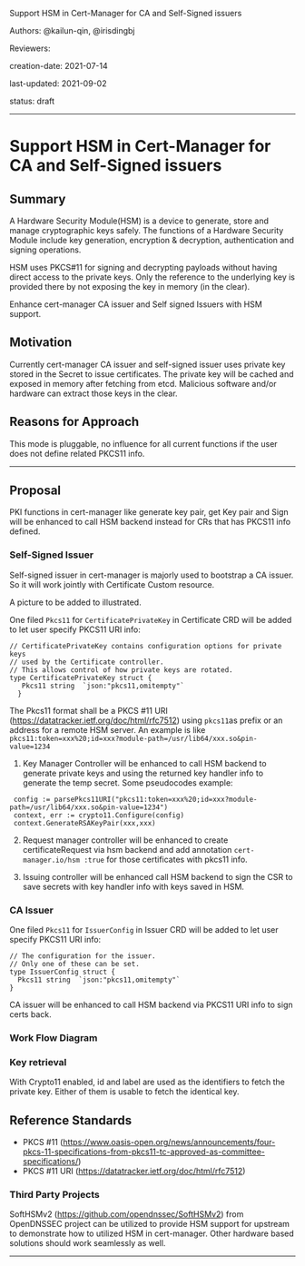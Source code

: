  
Support HSM in Cert-Manager for CA and Self-Signed issuers

Authors:  @kailun-qin, @irisdingbj 

Reviewers: 

creation-date: 2021-07-14 

last-updated: 2021-09-02

status: draft 

--- 

 

# Support HSM in Cert-Manager for CA and Self-Signed issuers 


## Summary 

A Hardware Security Module(HSM) is a device to generate, store and manage cryptographic keys safely. The functions of a Hardware Security Module include key generation, encryption & decryption, authentication and signing operations.

HSM uses PKCS#11 for signing and decrypting payloads without having direct access to the private keys. Only the reference to the underlying key is provided there by not exposing the key in memory (in the clear). 

Enhance cert-manager CA issuer and Self signed Issuers with HSM support.  

 

## Motivation 

 
Currently cert-manager CA issuer and self-signed issuer uses private key stored in the Secret to issue certificates. 
The private key will be cached and exposed in memory after fetching from etcd. Malicious software and/or hardware can extract those keys in the clear. 


## Reasons for Approach 


This mode is pluggable, no influence for all current functions if the user does not define  related PKCS11 info. 


--- 

 

## Proposal 

PKI functions in cert-manager like generate key pair, get Key pair and Sign will be enhanced to call HSM backend instead for CRs that has PKCS11 info defined. 

### Self-Signed Issuer

Self-signed issuer in cert-manager is majorly used to bootstrap a CA issuer. So it will work jointly with Certificate Custom resource.

A picture to be added to illustrated. 

One filed  `Pkcs11` for `CertificatePrivateKey` in Certificate CRD will be added to let user specify PKCS11 URI info:

```
// CertificatePrivateKey contains configuration options for private keys
// used by the Certificate controller.
// This allows control of how private keys are rotated.
type CertificatePrivateKey struct { 
   Pkcs11 string  `json:"pkcs11,omitempty"`
  }
```
The Pkcs11 format shall be a PKCS #11 URI (https://datatracker.ietf.org/doc/html/rfc7512) using `pkcs11`as prefix or an address for a remote HSM server.  An example is like `pkcs11:token=xxx%20;id=xxx?module-path=/usr/lib64/xxx.so&pin-value=1234` 

1. Key Manager Controller will be enhanced to call HSM backend to generate private keys and using the returned key handler info to generate the temp secret. Some pseudocodes example: 
```
 config := parsePkcs11URI("pkcs11:token=xxx%20;id=xxx?module-path=/usr/lib64/xxx.so&pin-value=1234")
 context, err := crypto11.Configure(config)
 context.GenerateRSAKeyPair(xxx,xxx)
```


2. Request manager controller will be enhanced to create certificateRequest via hsm backend and add annotation `cert-manager.io/hsm :true`  for those certificates with pkcs11 info. 
 

3. Issuing controller will be enhanced call HSM backend to sign the CSR to save secrets with key handler info with keys saved in HSM.  
 
### CA Issuer

One filed  `Pkcs11` for `IssuerConfig` in Issuer CRD will be added to let user specify PKCS11 URI info:

```
// The configuration for the issuer.
// Only one of these can be set.
type IssuerConfig struct {
  Pkcs11 string  `json:"pkcs11,omitempty"`
}
```

CA issuer will be enhanced to call HSM backend via PKCS11 URI info to sign certs back. 
 
### Work Flow Diagram 
### Key retrieval 

 

With Crypto11 enabled, id and label are used as the identifiers to fetch the private key.  Either of them is usable to fetch the identical key.    

 

 ## Reference Standards

* PKCS #11 (https://www.oasis-open.org/news/announcements/four-pkcs-11-specifications-from-pkcs11-tc-approved-as-committee-specifications/)
* PKCS #11 URI (https://datatracker.ietf.org/doc/html/rfc7512)

### Third Party Projects 

SoftHSMv2 (https://github.com/opendnssec/SoftHSMv2) from OpenDNSSEC project can be utilized to provide HSM support for upstream to demonstrate how to utilized HSM in cert-manager. Other hardware based solutions should work seamlessly as well.  
 
--- 
